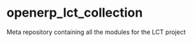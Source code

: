 openerp_lct_collection
======================

Meta repository containing all the modules for the LCT project
